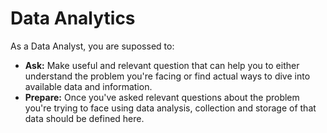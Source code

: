 # Data Analytics
As a Data Analyst, you are supossed to:
- **Ask:** Make useful and relevant question that can help you to either understand the problem you're facing or find actual ways to dive into available data and information.
- **Prepare:** Once you've asked relevant questions about the problem you're trying to face using data analysis, collection and storage of that data should be defined here.